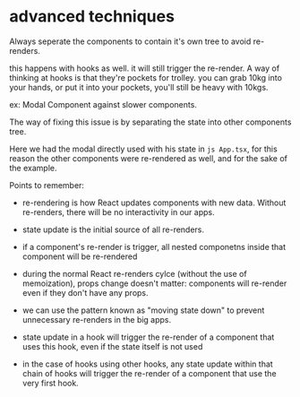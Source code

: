 # advanced techniques

Always seperate the components to contain it's own tree to avoid re-renders.

this happens with hooks as well. it will still trigger the re-render.
A way of thinking at hooks is that they're pockets for trolley. you can grab 10kg into your hands, or put it into your pockets, you'll still be heavy with 10kgs.

ex: Modal Component against slower components.

The way of fixing this issue is by separating the state into other components tree.

Here we had the modal directly used with his state in `js App.tsx`, for this reason the other components were re-rendered as well, and for the sake of the example.

Points to remember:

- re-rendering is how React updates components with new data. Without re-renders, there will be no interactivity in our apps.

- state update is the initial source of all re-renders.

- if a component's re-render is trigger, all nested componetns inside that component will be re-rendered

- during the normal React re-renders cylce (without the use of memoization), props change doesn't matter: components will re-render even if they don't have any props.

- we can use the pattern known as "moving state down" to prevent unnecessary re-renders in the big apps.

- state update in a hook will trigger the re-render of a component that uses this hook, even if the state itself is not used

- in the case of hooks using other hooks, any state update within that chain of hooks will trigger the re-render of a component that use the very first hook.
